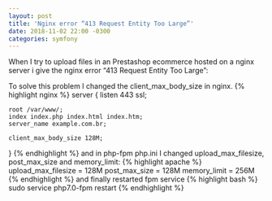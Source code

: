 ```yaml
---
layout: post
title: 'Nginx error “413 Request Entity Too Large”'
date: 2018-11-02 22:00 -0300
categories: symfony
---
```


When I try to upload files in an Prestashop ecommerce hosted on a nginx server i give the nginx error “413 Request Entity Too Large”:

To solve this problem I changed the client_max_body_size in nginx.
{% highlight nginx %}
server {
    listen 443 ssl;

    root /var/www/;
    index index.php index.html index.htm;
    server_name example.com.br;

    client_max_body_size 128M;
}
{% endhighlight %}
and in php-fpm php.ini I changed upload_max_filesize, post_max_size and memory_limit:
{% highlight apache %}
upload_max_filesize = 128M
post_max_size = 128M
memory_limit = 256M
{% endhighlight %}
and finally restarted fpm  service
{% highlight bash %}
sudo service php7.0-fpm restart
{% endhighlight %}
